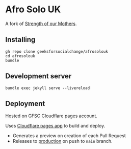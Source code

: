 # Afro Solo UK

A fork of [Strength of our Mothers](https://ourmothers.org/).

## Installing

```
gh repo clone geeksforsocialchange/afrosolouk
cd afrosolouk
bundle
```

## Development server

```
bundle exec jekyll serve --livereload
```

## Deployment

Hosted on GFSC Cloudflare pages account.

Uses [Cloudflare pages app](https://github.com/apps/cloudflare-pages) to build and deploy.

- Generates a preview on creation of each Pull Request
- Releases to [production](https://afrosolouk.pages.dev) on push to `main` branch.

